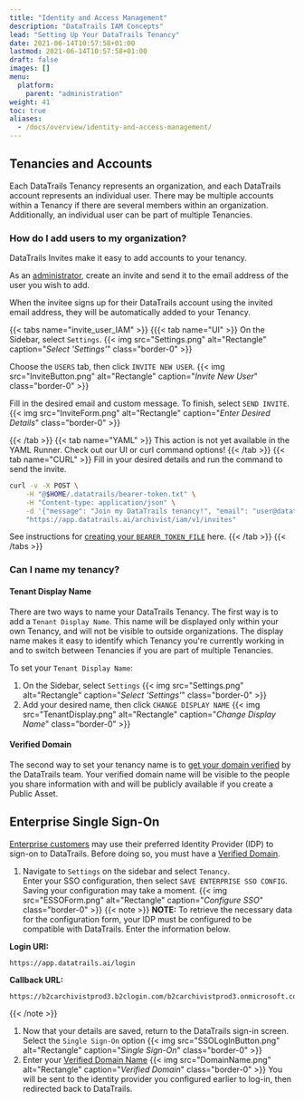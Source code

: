 ```yaml
---
title: "Identity and Access Management"
description: "DataTrails IAM Concepts"
lead: "Setting Up Your DataTrails Tenancy"
date: 2021-06-14T10:57:58+01:00
lastmod: 2021-06-14T10:57:58+01:00
draft: false
images: []
menu: 
  platform:
    parent: "administration"
weight: 41
toc: true
aliases: 
  - /docs/overview/identity-and-access-management/
---
```


## Tenancies and Accounts

Each DataTrails Tenancy represents an organization, and each DataTrails account represents an individual user.
There may be multiple accounts within a Tenancy if there are several members within an organization.
Additionally, an individual user can be part of multiple Tenancies.

### How do I add users to my organization?

DataTrails Invites make it easy to add accounts to your tenancy.

As an [administrator](/platform/overview/core-concepts/#tenancies), create an invite and send it to the email address of the user you wish to add.

When the invitee signs up for their DataTrails account using the invited email address, they will be automatically added to your Tenancy.

{{< tabs name="invite_user_IAM" >}}
{{{< tab name="UI" >}}
On the Sidebar, select `Settings`.
{{< img src="Settings.png" alt="Rectangle" caption="<em>Select 'Settings'</em>" class="border-0" >}}

Choose the `USERS` tab, then click `INVITE NEW USER`.
{{< img src="InviteButton.png" alt="Rectangle" caption="<em>Invite New User</em>" class="border-0" >}}

Fill in the desired email and custom message. To finish, select `SEND INVITE`.
{{< img src="InviteForm.png" alt="Rectangle" caption="<em>Enter Desired Details</em>" class="border-0" >}}

{{< /tab >}}
{{< tab name="YAML" >}}
This action is not yet available in the YAML Runner. Check out our UI or curl command options!
{{< /tab >}}
{{< tab name="CURL" >}}
Fill in your desired details and run the command to send the invite.

```bash
curl -v -X POST \
    -H "@$HOME/.datatrails/bearer-token.txt" \
    -H "Content-type: application/json" \
    -d '{"message": "Join my DataTrails tenancy!", "email": "user@datatrails.com"}' \
    "https://app.datatrails.ai/archivist/iam/v1/invites"
```

See instructions for [creating your `BEARER_TOKEN_FILE`](/developers/developer-patterns/getting-access-tokens-using-app-registrations/) here.
{{< /tab >}}
{{< /tabs >}}

### Can I name my tenancy?

#### Tenant Display Name

There are two ways to name your DataTrails Tenancy. The first way is to add a `Tenant Display Name`. This name will be displayed only within your own Tenancy, and will not be visible to outside organizations. The display name makes it easy to identify which Tenancy you're currently working in and to switch between Tenancies if you are part of multiple Tenancies.

To set your `Tenant Display Name`:

1. On the Sidebar, select `Settings`
{{< img src="Settings.png" alt="Rectangle" caption="<em>Select 'Settings'</em>" class="border-0" >}}
1. Add your desired name, then click `CHANGE DISPLAY NAME`
{{< img src="TenantDisplay.png" alt="Rectangle" caption="<em>Change Display Name</em>" class="border-0" >}}

#### Verified Domain

The second way to set your tenancy name is to [get your domain verified](/platform/administration/verified-domain/) by the DataTrails team. Your verified domain name will be visible to the people you share information with and will be publicly available if you create a Public Asset.

## Enterprise Single Sign-On

[Enterprise customers](https://www.datatrails.com/pricing/) may use their preferred Identity Provider (IDP) to sign-on to DataTrails. Before doing so, you must have a [Verified Domain](/platform/administration/verified-domain/).

1. Navigate to `Settings` on the sidebar and select `Tenancy`.  
  Enter your SSO configuration, then select `SAVE ENTERPRISE SSO CONFIG`. Saving your configuration may take a moment.
  {{< img src="ESSOForm.png" alt="Rectangle" caption="<em>Configure SSO</em>" class="border-0" >}}
  {{< note >}}
  **NOTE:** To retrieve the necessary data for the configuration form, your IDP must be configured to be compatible with DataTrails. Enter the information below.

  **Login URI:**

  ```http
  https://app.datatrails.ai/login
  ```

  **Callback URL:**

  ```http
  https://b2carchivistprod3.b2clogin.com/b2carchivistprod3.onmicrosoft.com/oauth2/authresp
  ```

  {{< /note >}}

1. Now that your details are saved, return to the DataTrails sign-in screen. Select the `Single Sign-On` option
{{< img src="SSOLogInButton.png" alt="Rectangle" caption="<em>Single Sign-On</em>" class="border-0" >}}
1. Enter your [Verified Domain Name](/platform/overview/identity-and-access-management/#verified-domain)
{{< img src="DomainName.png" alt="Rectangle" caption="<em>Verified Domain</em>" class="border-0" >}}
You will be sent to the identity provider you configured earlier to log-in, then redirected back to DataTrails.
